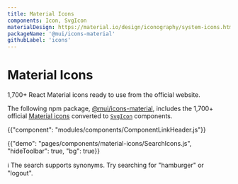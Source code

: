 ```yaml
---
title: Material Icons
components: Icon, SvgIcon
materialDesign: https://material.io/design/iconography/system-icons.html
packageName: '@mui/icons-material'
githubLabel: 'icons'
---
```


# Material Icons

<p class="description">1,700+ React Material icons ready to use from the official website.</p>

The following npm package, [@mui/icons-material](https://www.npmjs.com/package/@mui/icons-material), includes the 1,700+ official [Material icons](https://fonts.google.com/icons) converted to [`SvgIcon`](/api/svg-icon/) components.

{{"component": "modules/components/ComponentLinkHeader.js"}}

{{"demo": "pages/components/material-icons/SearchIcons.js", "hideToolbar": true, "bg": true}}

ℹ️ The search supports synonyms. Try searching for "hamburger" or "logout".

